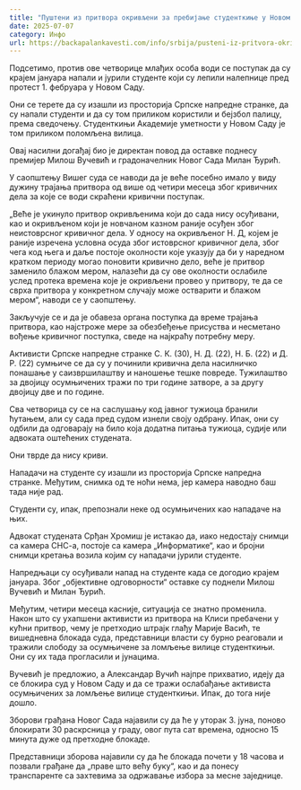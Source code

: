 ```yaml
---
title: "Пуштени из притвора окривљени за пребијање студенткиње у Новом Саду"
date: 2025-07-07
category: Инфо
url: https://backapalankavesti.com/info/srbija/pusteni-iz-pritvora-okrivljeni-za-prebijanje-studentkinje-u-novom-sadu/
---
```


Подсетимо, против ове четворице млађих особа води се поступак да су крајем јануара напали и јурили студенте који су лепили налепнице пред протест 1. фебруара у Новом Саду.

Они се терете да су изашли из просторија Српске напредне странке, да су напали студенти и да су том приликом користили и бејзбол палицу, према сведочењу. Студенткињи Академије уметности у Новом Саду је том приликом поломљена вилица.

Овај насилни догађај био је директан повод да оставке поднесу премијер Милош Вучевић и градоначелник Новог Сада Милан Ђурић.

У саопштењу Вишег суда се наводи да је веће посебно имало у виду дужину трајања притвора од више од четири месеца због кривичних дела за које се води скраћени кривични поступак.

„Веће је укинуло притвор окривљенима који до сада нису осуђивани, као и окривљеном који је новчаном казном раније осуђен због неистоврсног кривичног дела. У односу на окривљеног Н. Д, којем је раније изречена условна осуда због истоврсног кривичног дела, због чега код њега и даље постоје околности које указују да би у наредном кратком периоду могао поновити кривично дело, веће је притвор заменило блажом мером, налазећи да су ове околности ослабиле услед протека времена које је окривљени провео у притвору, те да се сврха притвора у конкретном случају може остварити и блажом мером“, наводи се у саопштењу.

Закључује се и да је обавеза органа поступка да време трајања притвора, као најстроже мере за обезбеђење присуства и несметано вођење кривичног поступка, сведе на најкраћу потребну меру.

Активисти Српске напредне странке С. К. (30), Н. Д. (22), Н. Б. (22) и Д. Р. (22) сумњиче се да су у починили кривична дела насилничко понашање у саизвршилаштву и наношење тешке повреде. Тужилаштво за двојицу осумњичених тражи по три године затворе, а за другу двојицу две и по године.

Сва четворица су се на саслушању код јавног тужиоца бранили ћутањем, али су сада пред судом изнели своју одбрану. Ипак, они су одбили да одговарају на било која додатна питања тужиоца, судије или адвоката оштећених студената.

Они тврде да нису криви.

Нападачи на студенте су изашли из просторија Српске напредна странке. Међутим, снимка од те ноћи нема, јер камера наводно баш тада није рад.

Студенти су, ипак, препознали неке од осумњичених као нападаче на њих.

Адвокат студената Срђан Хромиш је истакао да, иако недостају снимци са камера СНС-а, постоје са камера „Информатике“, као и бројни снимци кретања возила којим су нападачи јурили студенте.

Напредњаци су осуђивали напад на студенте када се догодио крајем јануара. Због „објективне одговорности“ оставке су поднели Милош Вучевић и Милан Ђурић.

Међутим, четири месеца касније, ситуација се знатно променила. Након што су ухапшени активисти из притвора на Клиси пребачени у кућни притвор, чему је претходио штрајк глађу Марије Васић, те вишедневна блокада суда, представници власти су бурно реаговали и тражили слободу за осумњичене за ломљење вилице студенткињи. Они су их тада прогласили и јунацима.

Вучевић је предложио, а Александар Вучић најпре прихватио, идеју да се блокира суд у Новом Саду и да се тражи ослабађање активиста осумњичених за ломљење вилице студенткињи. Ипак, до тога није дошло.

Зборови грађана Новог Сада најавили су да ће у уторак 3. јуна, поново блокирати 30 раскрсница у граду, овог пута сат времена, односно 15 минута дуже од претходне блокаде.

Представници зборова најавили су да ће блокада почети у 18 часова и позвали грађане да „праве што већу буку“, као и да понесу транспаренте са захтевима за одржавање избора за месне заједнице.
